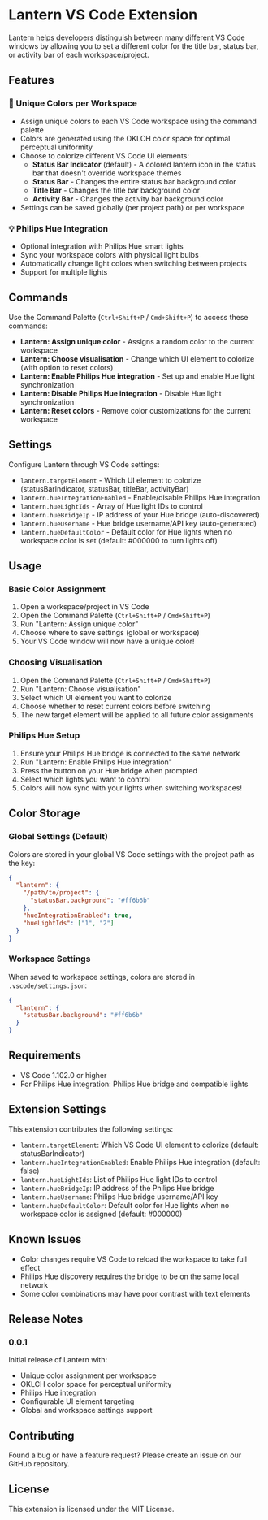 # Lantern VS Code Extension

Lantern helps developers distinguish between many different VS Code windows by allowing you to set a different color for the title bar, status bar, or activity bar of each workspace/project.

## Features

### 🎨 Unique Colors per Workspace

- Assign unique colors to each VS Code workspace using the command palette
- Colors are generated using the OKLCH color space for optimal perceptual uniformity
- Choose to colorize different VS Code UI elements:
  - **Status Bar Indicator** (default) - A colored lantern icon in the status bar that doesn't override workspace themes
  - **Status Bar** - Changes the entire status bar background color
  - **Title Bar** - Changes the title bar background color
  - **Activity Bar** - Changes the activity bar background color
- Settings can be saved globally (per project path) or per workspace

### 💡 Philips Hue Integration

- Optional integration with Philips Hue smart lights
- Sync your workspace colors with physical light bulbs
- Automatically change light colors when switching between projects
- Support for multiple lights

## Commands

Use the Command Palette (`Ctrl+Shift+P` / `Cmd+Shift+P`) to access these commands:

- **Lantern: Assign unique color** - Assigns a random color to the current workspace
- **Lantern: Choose visualisation** - Change which UI element to colorize (with option to reset colors)
- **Lantern: Enable Philips Hue integration** - Set up and enable Hue light synchronization
- **Lantern: Disable Philips Hue integration** - Disable Hue light synchronization
- **Lantern: Reset colors** - Remove color customizations for the current workspace

## Settings

Configure Lantern through VS Code settings:

- `lantern.targetElement` - Which UI element to colorize (statusBarIndicator, statusBar, titleBar, activityBar)
- `lantern.hueIntegrationEnabled` - Enable/disable Philips Hue integration
- `lantern.hueLightIds` - Array of Hue light IDs to control
- `lantern.hueBridgeIp` - IP address of your Hue bridge (auto-discovered)
- `lantern.hueUsername` - Hue bridge username/API key (auto-generated)
- `lantern.hueDefaultColor` - Default color for Hue lights when no workspace color is set (default: #000000 to turn lights off)

## Usage

### Basic Color Assignment

1. Open a workspace/project in VS Code
2. Open the Command Palette (`Ctrl+Shift+P` / `Cmd+Shift+P`)
3. Run "Lantern: Assign unique color"
4. Choose where to save settings (global or workspace)
5. Your VS Code window will now have a unique color!

### Choosing Visualisation

1. Open the Command Palette (`Ctrl+Shift+P` / `Cmd+Shift+P`)
2. Run "Lantern: Choose visualisation"
3. Select which UI element you want to colorize
4. Choose whether to reset current colors before switching
5. The new target element will be applied to all future color assignments

### Philips Hue Setup

1. Ensure your Philips Hue bridge is connected to the same network
2. Run "Lantern: Enable Philips Hue integration"
3. Press the button on your Hue bridge when prompted
4. Select which lights you want to control
5. Colors will now sync with your lights when switching workspaces!

## Color Storage

### Global Settings (Default)

Colors are stored in your global VS Code settings with the project path as the key:

```json
{
  "lantern": {
    "/path/to/project": {
      "statusBar.background": "#ff6b6b"
    },
    "hueIntegrationEnabled": true,
    "hueLightIds": ["1", "2"]
  }
}
```

### Workspace Settings

When saved to workspace settings, colors are stored in `.vscode/settings.json`:

```json
{
  "lantern": {
    "statusBar.background": "#ff6b6b"
  }
}
```

## Requirements

- VS Code 1.102.0 or higher
- For Philips Hue integration: Philips Hue bridge and compatible lights

## Extension Settings

This extension contributes the following settings:

- `lantern.targetElement`: Which VS Code UI element to colorize (default: statusBarIndicator)
- `lantern.hueIntegrationEnabled`: Enable Philips Hue integration (default: false)
- `lantern.hueLightIds`: List of Philips Hue light IDs to control
- `lantern.hueBridgeIp`: IP address of the Philips Hue bridge
- `lantern.hueUsername`: Philips Hue bridge username/API key
- `lantern.hueDefaultColor`: Default color for Hue lights when no workspace color is assigned (default: #000000)

## Known Issues

- Color changes require VS Code to reload the workspace to take full effect
- Philips Hue discovery requires the bridge to be on the same local network
- Some color combinations may have poor contrast with text elements

## Release Notes

### 0.0.1

Initial release of Lantern with:

- Unique color assignment per workspace
- OKLCH color space for perceptual uniformity
- Philips Hue integration
- Configurable UI element targeting
- Global and workspace settings support

## Contributing

Found a bug or have a feature request? Please create an issue on our GitHub repository.

## License

This extension is licensed under the MIT License.
